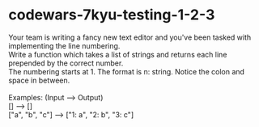 # codewars-7kyu-testing-1-2-3
Your team is writing a fancy new text editor and you've been tasked with implementing the line numbering.
<br>
Write a function which takes a list of strings and returns each line prepended by the correct number.
<br>
The numbering starts at 1. The format is n: string. Notice the colon and space in between.
<br><br>
Examples: (Input --> Output)
<br>
[] --> []
<br>
["a", "b", "c"] --> ["1: a", "2: b", "3: c"]
